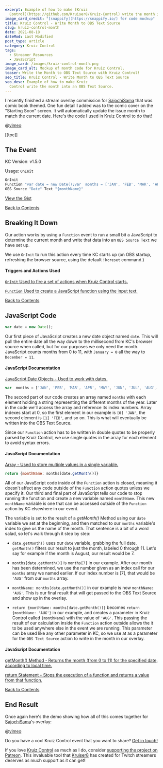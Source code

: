 ```yaml
---
excerpt: Example of how to make [Kruiz
  Control](https://github.com/Kruiser8/Kruiz-Control) write the month into an OBS Text Source.
image_card_credit: "[snappify](https://snappify.io/) for code mockup"
title: Kruiz Control - Write Month to OBS Text Source
slug: kruiz-control-month
date: 2021-08-18
dateMod: Last Modified
post_type: article
category: Kruiz Control
tags:
  - Streamer Resources
  - JavaScript
image_card: /images/kruiz-control-month.png
image_card_alt: Mockup of month code for Kruiz Control.
teaser: Write the Month to OBS Text Source with Kruiz Control!
seo_title: Kruiz Control - Write Month to OBS Text Source
seo_desc: Example of how to make Kruiz
  Control write the month into an OBS Text Source.
---
```

I recently finished a stream overlay commission for [SajochiSama](https://twitch.tv/sajochisama) that was comic book themed. One fun detail I added was to the comic cover on the "Starting Soon" screen. It will automatically update the issue month to match the current date. Here's the code I used in Kruiz Control to do that!

@[vimeo](588778678)

<a name="toc" class="mb-0"></a>

[[toc]]

## The Event
KC Version: v1.5.0

Usage: `OnInit`

```bash
OnInit
Function "var date = new Date();var  months = ['JAN', 'FEB', 'MAR', 'APR', 'MAY', 'JUN', 'JUL', 'AUG', 'SEP', 'OCT', 'NOV', 'DEC']; return {monthName: months[date.getMonth()]}"
OBS Source "Date" Text "{monthName}"
```
[View the Gist](https://gist.github.com/FatsackFails/764c73df268a4fe30cf127625b21ebcd)

[Back to Contents](#toc)

## Breaking It Down

Our action works by using a `Function` event to run a small bit a JavaScript to determine the current month and write that data into an `OBS Source Text` we have set up.

We use `OnInit` to run this action every time KC starts up (on OBS startup, refreshing the browser source, using the default `!kcreset` command.)

#### Triggers and Actions Used
[`OnInit` Used to fire a set of actions when Kruiz Control starts.](https://github.com/Kruiser8/Kruiz-Control/blob/master/js/Documentation.md#oninit)

[`Function` Used to create a JavaScript function using the input text.](https://github.com/Kruiser8/Kruiz-Control/blob/master/js/Documentation.md#function)

[Back to Contents](#toc)

## JavaScript Code

```js
var date = new Date();
```
Our first piece of JavaScript creates a new date object named `date`. This will pull the entire date all the way down to the millisecond from KC's browser source when called, but for our purposes we only need the month. JavaScript counts months from 0 to 11, with `January = 0` all the way to `December = 11`.

#### JavaScript Documentation
[JavaScript Date Objects - Used to work with dates.](https://www.w3schools.com/js/js_dates.asp)

```js
var  months = ['JAN', 'FEB', 'MAR', 'APR', 'MAY', 'JUN', 'JUL', 'AUG', 'SEP', 'OCT', 'NOV', 'DEC'];
```
The second part of our code creates an array named `months` with each element holding a string representing the different months of the year. Later in the code we'll access the array and reference its index numbers. Array indexes start at 0, so the first element in our example is `[0] 'JAN'`, the second element is `[1] 'FEB'`, and so on. This is what will eventually be written into the OBS Text Source.

Since our `Function` action has to be written in double quotes to be properly parsed by Kruiz Control, we use single quotes in the array for each element to avoid syntax errors.

#### JavaScript Documentation
[Array - Used to store multiple values in a single variable.](https://www.w3schools.com/js/js_arrays.asp)

```js
return {monthName: months[date.getMonth()]}
```

All of our JavaScript code inside of the `Function` action is closed, meaning it doesn't affect any code outside of the `Function` action quotes unless we specify it. Our third and final part of JavaScript tells our code to stop running the function and create a new variable named `monthName`. This new `monthName` variable is one that can be accessed outside of the `Function` action by KC elsewhere in our event.

The variable is set to the result of a *getMonth()* Method using our `date` variable we set at the beginning, and then matched to our `months` variable's index to give us the name of the month. That sentence is a bit of a word salad, so let's walk through it step by step:

- `date.getMonth()` uses our `date` variable, grabbing the full date. `getMonth()` filters our result to just the month, labeled 0 through 11. Let's say for example if the month is August, our result would be 7.

- `months[date.getMonth()]` is `months[7]` in our example. After our month has been determined, we use the number given as an index call for our `months` array we named earlier. If our index number is [7], that would be `'AUG'` from our `months` array.

- `monthName: months[date.getMonth()]` in our example is now `monthName: 'AUG'`. This is our final result that will get passed to the OBS Text Source and show up in the overlay.

- `return {monthName: months[date.getMonth()]}` becomes `return {monthName: 'AUG'}` in our example, and creates a parameter in Kruiz Control called `{monthName}` with the value of `'AUG'`. This passing the result of our calculation inside the `Function` action outside allows the it to be used anywhere else in the event we are running. This parameter can be used like any other parameter in KC, so we use at as a parameter for the `OBS Text Source` action to write in the month in our overlay.

#### JavaScript Documentation
[getMonth() Method - Returns the month (from 0 to 11) for the specified date, according to local time.](https://www.w3schools.com/jsref/jsref_getmonth.asp)

[return Statement - Stops the execution of a function and returns a value from that function.](https://www.w3schools.com/jsref/jsref_return.asp)

[Back to Contents](#toc)

## End Result
Once again here's the demo showing how all of this comes together for [SajochiSama](https://twitch.tv/sajochisama)'s overlay:

@[vimeo](588778678)

Do you have a cool Kruiz Control event that you want to share? [Get in touch!](/contact)

If you love [Kruiz Control](https://github.com/Kruiser8/Kruiz-Control) as much as I do, consider [supporting the project on Patreon](https://www.patreon.com/kruiser8). This invaluable tool that [Kruiser8](https://twitch.tv/kruiser8) has created for Twitch streamers deserves as much support as it can get!
